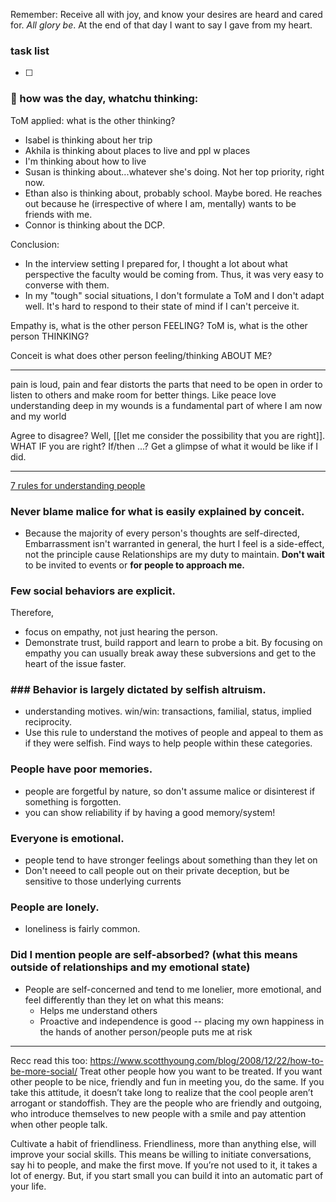 
Remember:
	Receive all with joy, and know your desires are heard and cared for. *All glory be*.
	At the end of that day I want to say I gave from my heart.
### task list
- [ ] 
### 📝 how was the day, whatchu thinking:

ToM applied: what is the other thinking?
- Isabel is thinking about her trip
- Akhila is thinking about places to live and ppl w places
- I'm thinking about how to live
- Susan is thinking about...whatever she's doing. Not her top priority, right now.
- Ethan also is thinking about, probably school. Maybe bored. He reaches out because he (irrespective of where I am, mentally) wants to be friends with me.
- Connor is thinking about the DCP.

Conclusion: 
- In the interview setting I prepared for, I thought a lot about what perspective the faculty would be coming from. Thus, it was very easy to converse with them.
- In my "tough" social situations, I don't formulate a ToM and I don't adapt well. It's hard to respond to their state of mind if I can't perceive it.


Empathy is, what is the other person FEELING?
ToM is, what is the other person THINKING?

Conceit is what does other person feeling/thinking ABOUT ME?





---

pain is loud, pain and fear distorts the parts that need to be open in order to listen to others and make room for better things. Like peace love understanding
deep in my wounds is a fundamental part of where I am now and my world

Agree to disagree? Well, [[let me consider the possibility that you are right]]. WHAT IF you are right? If/then ...? Get a glimpse of what it would be like if I did.


---

[7 rules for understanding people](https://www.scotthyoung.com/blog/2007/08/28/the-critical-7-rules-to-understand-people/)
### Never blame malice for what is easily explained by conceit.
- Because the majority of every person's thoughts are self-directed,
	Embarrassment isn't warranted
	in general, the hurt I feel is a side-effect, not the principle cause
	Relationships are my duty to maintain. **Don't wait** to be invited to events or **for people to approach me.**
### Few social behaviors are explicit.
Therefore,
- focus on empathy, not just hearing the person.
- Demonstrate trust, build rapport and learn to probe a bit. By focusing on empathy you can usually break away these subversions and get to the heart of the issue faster.

### ### Behavior is largely dictated by selfish altruism.
- understanding motives. win/win: transactions, familial, status, implied reciprocity.
- Use this rule to understand the motives of people and appeal to them as if they were selfish. Find ways to help people within these categories.

### People have poor memories.
- people are forgetful by nature, so don't assume malice or disinterest if something is forgotten.
- you can show reliability if by having a good memory/system!

### Everyone is emotional.
- people tend to have stronger feelings about something than they let on
- Don't neeed to call people out on their private deception, but be sensitive to those underlying currents

### People are lonely.
- loneliness is fairly common.
### Did I mention people are self-absorbed? (what this means outside of relationships and my emotional state)
- People are self-concerned and tend to me lonelier, more emotional, and feel differently than they let on
	what this means:
	- Helps me understand others
	- Proactive and independence is good -- placing my own happiness in the hands of another person/people puts me at risk

---

Recc read this too: https://www.scotthyoung.com/blog/2008/12/22/how-to-be-more-social/ 
Treat other people how you want to be treated. If you want other people to be nice, friendly and fun in meeting you, do the same. If you take this attitude, it doesn’t take long to realize that the cool people aren’t arrogant or standoffish. They are the people who are friendly and outgoing, who introduce themselves to new people with a smile and pay attention when other people talk.

Cultivate a habit of friendliness. Friendliness, more than anything else, will improve your social skills. This means be willing to initiate conversations, say hi to people, and make the first move. If you’re not used to it, it takes a lot of energy. But, if you start small you can build it into an automatic part of your life. 